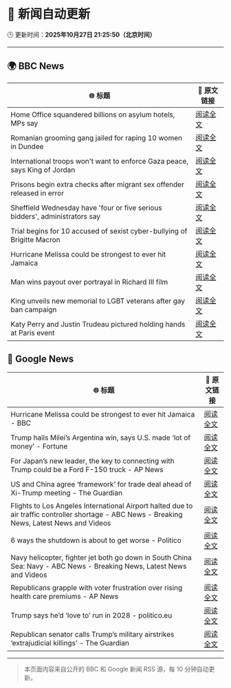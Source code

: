 # 🧠 新闻自动更新

🕒 更新时间：**2025年10月27日 21:25:50（北京时间）**

---

## 🌍 BBC News

| 🌐 标题 | 🔗 原文链接 |
|--------|-------------|
| Home Office squandered billions on asylum hotels, MPs say | [阅读全文](https://www.bbc.com/news/articles/cr43ww32xx0o?at_medium=RSS&at_campaign=rss) |
| Romanian grooming gang jailed for raping 10 women in Dundee | [阅读全文](https://www.bbc.com/news/articles/cvg8791y4xxo?at_medium=RSS&at_campaign=rss) |
| International troops won't want to enforce Gaza peace, says King of Jordan | [阅读全文](https://www.bbc.com/news/articles/cge5ngz11xpo?at_medium=RSS&at_campaign=rss) |
| Prisons begin extra checks after migrant sex offender released in error | [阅读全文](https://www.bbc.com/news/articles/c70jrrgjp9xo?at_medium=RSS&at_campaign=rss) |
| Sheffield Wednesday have 'four or five serious bidders', administrators say | [阅读全文](https://www.bbc.com/sport/football/articles/cvgm6843m60o?at_medium=RSS&at_campaign=rss) |
| Trial begins for 10 accused of sexist cyber-bullying of Brigitte Macron | [阅读全文](https://www.bbc.com/news/articles/ce3knel0895o?at_medium=RSS&at_campaign=rss) |
| Hurricane Melissa could be strongest to ever hit Jamaica | [阅读全文](https://www.bbc.com/news/articles/c2dr0z57nygo?at_medium=RSS&at_campaign=rss) |
| Man wins payout over portrayal in Richard III film | [阅读全文](https://www.bbc.com/news/articles/cdegzx9w16ro?at_medium=RSS&at_campaign=rss) |
| King unveils new memorial to LGBT veterans after gay ban campaign | [阅读全文](https://www.bbc.com/news/articles/cr7m8kzgy77o?at_medium=RSS&at_campaign=rss) |
| Katy Perry and Justin Trudeau pictured holding hands at Paris event | [阅读全文](https://www.bbc.com/news/articles/c7v8rmv2ygdo?at_medium=RSS&at_campaign=rss) |

## 📰 Google News

| 🌐 标题 | 🔗 原文链接 |
|--------|-------------|
| Hurricane Melissa could be strongest to ever hit Jamaica - BBC | [阅读全文](https://news.google.com/rss/articles/CBMiWkFVX3lxTFBhdWZKMXd6LUc1akpkSjFad3JFbWRUUkNyaGpqVS1OTGZVS2VkRVByZV9jdURSRDdXTEgycm9Qb0thSTNNWDgwcUJIaGNKSmEycm15WkpDM1RkZ9IBX0FVX3lxTE9nNExHMloxeW5qVnE3RHFqNHhEN1M3X1lIT0dOUGVRTjBpUERDMnlGdmZVQTluZUpzdk9sN1o3WjdpTm9UdGlqWG1PQ2RRdExUMGR0anRYdjYwcXlBQlFz?oc=5) |
| Trump hails Milei’s Argentina win, says U.S. made ‘lot of money’ - Fortune | [阅读全文](https://news.google.com/rss/articles/CBMikgFBVV95cUxNa05kVDRET1BxU01qNHQxaC1xRGpoOEdLMmZsT1haUmZDTW1EbHc2RWtHWjNySGdYcVBNMVl1enpySjdteU1COVd1S0h3ODRSVEJ3clNBSEpUREVSRkpwSDZ6cVRsZG9nV2JsbEhqVGVaU1dheDNHYklycnU5N0Z2ekItWE1xLVlYLTFSWnVKNy1VUQ?oc=5) |
| For Japan’s new leader, the key to connecting with Trump could be a Ford F-150 truck - AP News | [阅读全文](https://news.google.com/rss/articles/CBMinwFBVV95cUxQZnE0UXQ5alRBUFNvMFpEWHJ5ZHpmN3VxZlgwd2U5eVpBTWRqYlRPUFBWSFY1ck1JczlsM3ZYUjVNSlBnSi1pbVhqdUJ2clpXb1pjYTFPZDRoTWpkYXZWT2JzWlM1V0VHc2ZsSFZmeXVTTFJNeF9zd0ktZ0JhR09UZGJBQTdCTEZmVTNZQjQybDdjazZxOEJJUEFMaEZpWkk?oc=5) |
| US and China agree ‘framework’ for trade deal ahead of Xi-Trump meeting - The Guardian | [阅读全文](https://news.google.com/rss/articles/CBMimgFBVV95cUxNajZPV3dPdVRPMWMzWkdVWlUwUkZTZTBHX21LeS11SGx6WjYxU3RYQlRPeF81YTZCemhWQzJrNjdnSjN0OGplYkdkLXhldmo2Nkw4U0RjdjU3VU5LdmtMZ19qUlJBVVp3VURhcXNJMjlBMzkteEtBYUZHa21YZ2RZcm1RU2tETGxZbDJjV3dBaEJwUWlTVmxtTU9R?oc=5) |
| Flights to Los Angeles International Airport halted due to air traffic controller shortage - ABC News - Breaking News, Latest News and Videos | [阅读全文](https://news.google.com/rss/articles/CBMirAFBVV95cUxQNUJvMEJEWXBSUXdNTlZnV0x1ZVBjMnh5eGx3R2xrclhWM0JJWGV3Rm9OVTlCVDBnU2NqbEVxTVRicDNnNlZlR1pRcWEyY3JYRGVkODJhM3E1Q18xb004NVFqRExFak1GNTB1d0N4V01oRko1ZmdndURLWkVIU1o3WE02ODRPSkFJdFRyUkMteEphRFB6RFFDdWItbHBqXzdqODNoamZIS2VwdlhU0gGyAUFVX3lxTFBTeVJuSWhzcE1WaHBkWTFIOThsZjc1b3pHOTZseXJJc0tlN2IwRHBKSjhFbHh5aFhtQXEzUVRCN0l2dzRYQnU0SnlfbGN4X0dxV0xTMVM0WUk1X2Y0cldUTWczQUNmMWRHVEVQVWVpSkdadnNUTjN3eUhnWHVPNTJPRDBjY3U4UWdEVUdZVkhadlMzLUU4b0lBbldLUk1XOHFaaGNWaVVMcHFLbU03MmRTdEE?oc=5) |
| 6 ways the shutdown is about to get worse - Politico | [阅读全文](https://news.google.com/rss/articles/CBMijwFBVV95cUxPSV9BMldBRnZ4U2QzTzFQZklNSVFneS1pNVctOGpvV0pOWUtHVE91cDRGZ1VpRnk1cVg1ODlaenlYVDJjSGZFaUx6T1o1Ymt0aUtoNk4xTTVvaFpfZDF5RlZEMVFBdmMwRWMwc1A2LV90QnFvcGVDZ0c3Q1hVdXlVeHYzMHdYMTBmU2RiZzAwdw?oc=5) |
| Navy helicopter, fighter jet both go down in South China Sea: Navy - ABC News - Breaking News, Latest News and Videos | [阅读全文](https://news.google.com/rss/articles/CBMipwFBVV95cUxPUkFKWDlXZVE0eUw5SFdkdjFKTGFYSnltMW44Tm12RDFTVmt3TTZibTl0Wk94T3hlOVVuSmFRUEJKMHBjUWd5MmVuTDg0a0hxNDJHZnRqS2hRNEpyYkRHaWZqRFI4Wk1za2xhbDQ2TmRyMEN5RE5iNDB2NE96MlJJUFV5cnZMTHJtMXY3ajY1cFpqZDdsamVwQ21mV1lzQ1FtOXpqUWhINNIBrAFBVV95cUxORG5XdlZZRDEtUkdkQm9ocXlhV2h2czVJV25xM1YxblhmYTE1WW5KWnBrRW1pa19sR3pGSV9SU3lBdmxwU0R4al93emlPaXpQV3ROOWpKdzhMbjBvSlJnSUZBeVpEY1U1ZVlpVk1jTlVrV2l4dkl2d2d4Sm1oUUxTVGVtaU9Bd0M0MTZPeWEzT0VQWmZjY3pFdWRVNWhXSlM4dDJlbUhUeEVqSVhn?oc=5) |
| Republicans grapple with voter frustration over rising health care premiums - AP News | [阅读全文](https://news.google.com/rss/articles/CBMiogFBVV95cUxQSG8wbmw4NWR4QV91RkZwZm44eVhkOFhkaFAzcm10bmZGWDIzOTZqZnZJUGFCVnJxNWZCZ2lIR2tNcDM3QS15WXpxckFZSWh4SnFsT3VwTmY4VWdGM3IydjRaYi1VS015REtncklxYVM4SUs1dzFRZDhMcXVlWmRLYVVWak1hbFBHZEtUZ3NSMTBRZm1DY3dWbTJZUlVEN2lwT1E?oc=5) |
| Trump says he’d ‘love to’ run in 2028 - politico.eu | [阅读全文](https://news.google.com/rss/articles/CBMigwFBVV95cUxNYjlLRkU0OWR5dGJWcllHRWRPeUhjbGpKUFhma1otbmcwTmt0V1RaQ2xzd0hWS1B1U0x3N3pWRE8wUXk0YWpqMzdRd1R2OEJEc0NGdWFqQzc2N2FaMF8xVUg0dW1SQnNkaWNCMWlhTGxVYkQzTldPa2I2c2pZYlkyUDRGaw?oc=5) |
| Republican senator calls Trump’s military airstrikes ‘extrajudicial killings’ - The Guardian | [阅读全文](https://news.google.com/rss/articles/CBMimAFBVV95cUxQMVhrdmZkLWFhLWtLUjI2NWs2TUJlbU52QzlWMDV0a05DSEtXdGpwTDBtdkxrbFg4M2FrMnJsMmVDYURQQV9jd1RINC12elZISUV1S08yRUtDMWx2b1FteFlOV01JeE5mbjkwUDdfRDFIZFJCOEFtYnJkWEtFOEVodG5qcnVPMjQ2MjdOVkN2Q0dpN21rU3hPNw?oc=5) |

---
> 本页面内容来自公开的 BBC 和 Google 新闻 RSS 源，每 10 分钟自动更新。